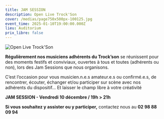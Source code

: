 ```yaml
---
title: JAM SESSION
description: Open Live Trock'Son
cover: /medias/page750x500px-100125.jpg
event_time: 2025-01-10T19:00:00.000Z
lieu: Auditorium
prix_libre: false
---
```

![Open Live Trock'Son](/medias/page750x750px-100125.jpg "JAM SESSION")

**Régulièrement nos musiciens adhérents du Trock’son** se réunissent pour des moments festifs et conviviaux, ouvertes à tous et toutes (adhérents ou non), lors des Jam Sessions que nous organisons. 

C’est l’occasion pour vous musicien.n.e.s amateur.e.s ou confirmé.e.s, de rencontrer, écouter, échanger et/ou participer sur scène avec nos adhérents du dispositif… Et laisser le champ libre à votre créativité

**JAM SESSION - Vendredi 10 décembre / 19h > 21h**

**Si vous souhaitez y assister ou y participer,** contactez nous au **02 98 88 09 94**